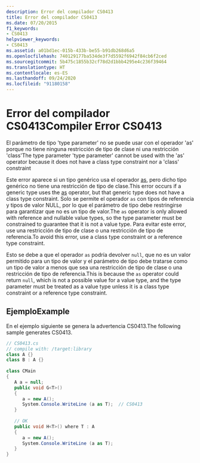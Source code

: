 ```yaml
---
description: Error del compilador CS0413
title: Error del compilador CS0413
ms.date: 07/20/2015
f1_keywords:
- CS0413
helpviewer_keywords:
- CS0413
ms.assetid: a01bd1ec-015b-433b-be55-b91db268d6a5
ms.openlocfilehash: 740129177ba534de3f7d5592f6942f84cb6f2ced
ms.sourcegitcommit: 5b475c1855b32cf78d2d1bbb4295e4c236f39464
ms.translationtype: HT
ms.contentlocale: es-ES
ms.lasthandoff: 09/24/2020
ms.locfileid: "91180158"
---
```

# <a name="compiler-error-cs0413"></a><span data-ttu-id="469d3-103">Error del compilador CS0413</span><span class="sxs-lookup"><span data-stu-id="469d3-103">Compiler Error CS0413</span></span>

<span data-ttu-id="469d3-104">El parámetro de tipo 'type parameter' no se puede usar con el operador 'as' porque no tiene ninguna restricción de tipo de clase ni una restricción 'class'</span><span class="sxs-lookup"><span data-stu-id="469d3-104">The type parameter 'type parameter' cannot be used with the 'as' operator because it does not have a class type constraint nor a 'class' constraint</span></span>  
  
<span data-ttu-id="469d3-105">Este error aparece si un tipo genérico usa el operador [as](../operators/type-testing-and-cast.md#as-operator), pero dicho tipo genérico no tiene una restricción de tipo de clase.</span><span class="sxs-lookup"><span data-stu-id="469d3-105">This error occurs if a generic type uses the [as](../operators/type-testing-and-cast.md#as-operator) operator, but that generic type does not have a class type constraint.</span></span> <span data-ttu-id="469d3-106">Solo se permite el operador `as` con tipos de referencia y tipos de valor NULL, por lo que el parámetro de tipo debe restringirse para garantizar que no es un tipo de valor.</span><span class="sxs-lookup"><span data-stu-id="469d3-106">The `as` operator is only allowed with reference and nullable value types, so the type parameter must be constrained to guarantee that it is not a value type.</span></span> <span data-ttu-id="469d3-107">Para evitar este error, use una restricción de tipo de clase o una restricción de tipo de referencia.</span><span class="sxs-lookup"><span data-stu-id="469d3-107">To avoid this error, use a class type constraint or a reference type constraint.</span></span>
  
<span data-ttu-id="469d3-108">Esto se debe a que el operador `as` podría devolver `null`, que no es un valor permitido para un tipo de valor y el parámetro de tipo debe tratarse como un tipo de valor a menos que sea una restricción de tipo de clase o una restricción de tipo de referencia.</span><span class="sxs-lookup"><span data-stu-id="469d3-108">This is because the `as` operator could return `null`, which is not a possible value for a value type, and the type parameter must be treated as a value type unless it is a class type constraint or a reference type constraint.</span></span>
  
## <a name="example"></a><span data-ttu-id="469d3-109">Ejemplo</span><span class="sxs-lookup"><span data-stu-id="469d3-109">Example</span></span>

<span data-ttu-id="469d3-110">En el ejemplo siguiente se genera la advertencia CS0413.</span><span class="sxs-lookup"><span data-stu-id="469d3-110">The following sample generates CS0413.</span></span>  
  
```csharp  
// CS0413.cs  
// compile with: /target:library  
class A {}  
class B : A {}  
  
class CMain  
{  
   A a = null;  
   public void G<T>()  
   {  
      a = new A();  
      System.Console.WriteLine (a as T);  // CS0413  
   }  
  
   // OK  
   public void H<T>() where T : A  
   {  
      a = new A();  
      System.Console.WriteLine (a as T);  
   }  
}  
```
